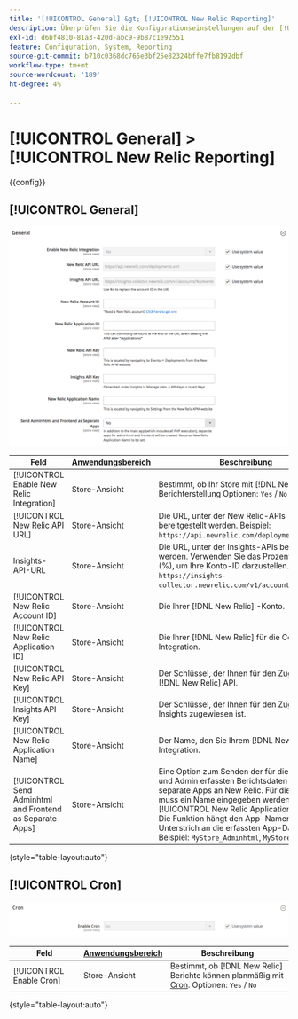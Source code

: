 ```yaml
---
title: '[!UICONTROL General] &gt; [!UICONTROL New Relic Reporting]'
description: Überprüfen Sie die Konfigurationseinstellungen auf der [!UICONTROL General] &gt; [!UICONTROL New Relic Reporting] Seite des Commerce-Administrators.
exl-id: d6bf4810-81a3-420d-abc9-9b87c1e92551
feature: Configuration, System, Reporting
source-git-commit: b710c0368dc765e3bf25e82324bffe7fb8192dbf
workflow-type: tm+mt
source-wordcount: '189'
ht-degree: 4%

---
```


# [!UICONTROL General] > [!UICONTROL New Relic Reporting]

{{config}}

## [!UICONTROL General]

![Allgemein](./assets/new-relic-reporting-general.png)<!-- zoom -->

<!-- [General](https://docs.magento.com/user-guide/reports/new-relic-reporting.html) -->

| Feld | [Anwendungsbereich](../../getting-started/websites-stores-views.md#scope-settings) | Beschreibung |
|--- |--- |--- |
| [!UICONTROL Enable New Relic Integration] | Store-Ansicht | Bestimmt, ob Ihr Store mit [!DNL New Relic] Berichterstellung Optionen: `Yes` / `No` |
| [!UICONTROL New Relic API URL] | Store-Ansicht | Die URL, unter der New Relic-APIs bereitgestellt werden. Beispiel: `https://api.newrelic.com/deployments.xml` |
| Insights-API-URL | Store-Ansicht | Die URL, unter der Insights-APIs bereitgestellt werden. Verwenden Sie das Prozentsymbol (%), um Ihre Konto-ID darzustellen. Beispiel: `https://insights-collector.newrelic.com/v1/accounts/%s/events` |
| [!UICONTROL New Relic Account ID] | Store-Ansicht | Die Ihrer [!DNL New Relic] -Konto. |
| [!UICONTROL New Relic Application ID] | Store-Ansicht | Die Ihrer [!DNL New Relic] für die Commerce-Integration. |
| [!UICONTROL New Relic API Key] | Store-Ansicht | Der Schlüssel, der Ihnen für den Zugriff auf die [!DNL New Relic] API. |
| [!UICONTROL Insights API Key] | Store-Ansicht | Der Schlüssel, der Ihnen für den Zugriff auf Insights zugewiesen ist. |
| [!UICONTROL New Relic Application Name] | Store-Ansicht | Der Name, den Sie Ihrem [!DNL New Relic] Integration. |
| [!UICONTROL Send Adminhtml and Frontend as Separate Apps] | Store-Ansicht | Eine Option zum Senden der für die Storefront und Admin erfassten Berichtsdaten als separate Apps an New Relic. Für diese Option muss ein Name eingegeben werden. [!UICONTROL New Relic Application Name]. Die Funktion hängt den App-Namen mit einem Unterstrich an die erfassten App-Daten an. Beispiel: `MyStore_Adminhtml`, `MyStore_frontend` |

{style="table-layout:auto"}

## [!UICONTROL Cron]

![Cron](./assets/new-relic-reporting-cron.png)<!-- zoom -->

<!-- Cron](https://docs.magento.com/user-guide/system/cron.html) -->

| Feld | [Anwendungsbereich](../../getting-started/websites-stores-views.md#scope-settings) | Beschreibung |
|--- |--- |--- |
| [!UICONTROL Enable Cron] | Store-Ansicht | Bestimmt, ob [!DNL New Relic] Berichte können planmäßig mit [Cron](../../systems/cron.md). Optionen: `Yes` / `No` |

{style="table-layout:auto"}
